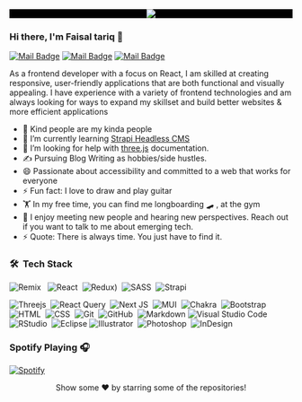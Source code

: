 <div align="center">
  <div style="background:#000000;">
<img src="https://camo.githubusercontent.com/5dc6ee33381917e41fc9c4951799268998f11a9b864399bf79a0842e4f9b194d/68747470733a2f2f692e696d6775722e636f6d2f315a76566b44632e676966"  />
  </div>
</div>

### Hi there, I'm Faisal tariq 👋

[![Mail Badge](https://img.shields.io/badge/Discord-7289DA?style=for-the-badge&logo=discord&logoColor=white)](https://discord.gg/yjZdWWNu) [![Mail Badge](https://img.shields.io/badge/Slack-4A154B?style=for-the-badge&logo=slack&logoColor=white)](https://join.slack.com/t/codewarwarriors/shared_invite/zt-jhio5e9i-0G9ggs_unaoQ9HaF7Cg8HA) [![Mail Badge](https://img.shields.io/badge/Gmail-D14836?style=for-the-badge&logo=gmail&logoColor=white)](mailto:codewithtyson@gmail.com)


As a frontend developer with a focus on React, I am skilled at creating responsive, user-friendly applications that are both functional and visually appealing. I have experience with a variety of frontend technologies and am always looking for ways to expand my skillset and build better websites & more efficient applications

- 💜 Kind people are my kinda people
- 🌱 I’m currently learning [Strapi Headless CMS](https://strapi.io/)
- 🤔 I’m looking for help with [three.js](https://threejs.org/) documentation.
- ✍️ Pursuing Blog Writing as hobbies/side hustles.
- 😄 Passionate about accessibility and committed to a web that works for everyone
- ⚡ Fun fact: I love to draw and play guitar
- 🏋️ In my free time, you can find me longboarding 🛹 , at the gym
- 💬 I enjoy meeting new people and hearing new perspectives. Reach out if you want to talk to me about emerging tech.
- ⚡ Quote: There is always time. You just have to find it.

### 🛠 &nbsp;Tech Stack

![Remix](https://img.shields.io/badge/remix-%23000.svg?style=for-the-badge&logo=remix&logoColor=white) &nbsp;
![React](https://img.shields.io/badge/react-%2320232a.svg?style=for-the-badge&logo=react&logoColor=%2361DAFB)&nbsp;
![Redux](https://img.shields.io/badge/redux-%23593d88.svg?style=for-the-badge&logo=redux&logoColor=white))&nbsp;
![SASS](https://img.shields.io/badge/SASS-hotpink.svg?style=for-the-badge&logo=SASS&logoColor=white)&nbsp;
![Strapi](https://img.shields.io/badge/strapi-%232E7EEA.svg?style=for-the-badge&logo=strapi&logoColor=white)&nbsp;

![Threejs](https://img.shields.io/badge/threejs-black?style=for-the-badge&logo=three.js&logoColor=white)&nbsp;
![React Query](https://img.shields.io/badge/-React%20Query-FF4154?style=for-the-badge&logo=react%20query&logoColor=white)&nbsp;
![Next JS](https://img.shields.io/badge/Next-black?style=for-the-badge&logo=next.js&logoColor=white)&nbsp;
![MUI](https://img.shields.io/badge/MUI-%230081CB.svg?style=for-the-badge&logo=mui&logoColor=white)&nbsp;
![Chakra](https://img.shields.io/badge/chakra-%234ED1C5.svg?style=for-the-badge&logo=chakraui&logoColor=white)&nbsp;
![Bootstrap](https://img.shields.io/badge/-Bootstrap-05122A?style=flat&logo=bootstrap&logoColor=563D7C)
![HTML](https://img.shields.io/badge/-HTML-05122A?style=flat&logo=HTML5)&nbsp;
![CSS](https://img.shields.io/badge/-CSS-05122A?style=flat&logo=CSS3&logoColor=1572B6)&nbsp;
![Git](https://img.shields.io/badge/-Git-05122A?style=flat&logo=git)&nbsp;
![GitHub](https://img.shields.io/badge/-GitHub-05122A?style=flat&logo=github)&nbsp;
![Markdown](https://img.shields.io/badge/-Markdown-05122A?style=flat&logo=markdown)
![Visual Studio Code](https://img.shields.io/badge/-Visual%20Studio%20Code-05122A?style=flat&logo=visual-studio-code&logoColor=007ACC)&nbsp;
![RStudio](https://img.shields.io/badge/-RStudio-05122A?style=flat&logo=rstudio)&nbsp;
![Eclipse](https://img.shields.io/badge/-Eclipse-05122A?style=flat&logo=eclipse-ide&logoColor=2C2255)
![Illustrator](https://img.shields.io/badge/-Illustrator-05122A?style=flat&logo=adobe-illustrator)&nbsp;
![Photoshop](https://img.shields.io/badge/-Photoshop-05122A?style=flat&logo=adobe-photoshop)&nbsp;
![InDesign](https://img.shields.io/badge/-InDesign-05122A?style=flat&logo=adobe-indesign)

### Spotify Playing 🎧

[![Spotify](https://spotify-now-playing-pi.vercel.app/api/spotify)](https://open.spotify.com/user/gvx64fr6974sfs265si051cod)

<div align="center">
Show some ❤️ by starring some of the repositories!
</div>
